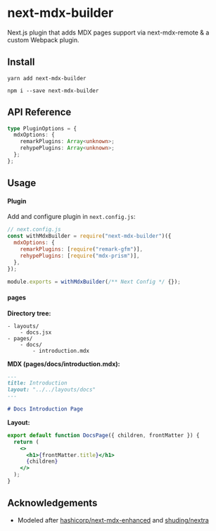 # next-mdx-builder

Next.js plugin that adds MDX pages support via next-mdx-remote & a custom Webpack plugin.

## Install

```shell
yarn add next-mdx-builder
```

```shell
npm i --save next-mdx-builder
```

## API Reference

```ts
type PluginOptions = {
  mdxOptions: {
    remarkPlugins: Array<unknown>;
    rehypePlugins: Array<unknown>;
  };
};
```

## Usage

#### Plugin

Add and configure plugin in `next.config.js`:

```js
// next.config.js
const withMdxBuilder = require("next-mdx-builder")({
  mdxOptions: {
    remarkPlugins: [require("remark-gfm")],
    rehypePlugins: [require("mdx-prism")],
  },
});

module.exports = withMdxBuilder(/** Next Config */ {});
```

#### pages

**Directory tree:**

```
- layouts/
    - docs.jsx
- pages/
    - docs/
        - introduction.mdx
```

**MDX (pages/docs/introduction.mdx):**

```markdown
---
title: Introduction
layout: "../../layouts/docs"
---

# Docs Introduction Page
```

**Layout:**

```jsx
export default function DocsPage({ children, frontMatter }) {
  return (
    <>
      <h1>{frontMatter.title}</h1>
      {children}
    </>
  );
}
```

## Acknowledgements

- Modeled after [hashicorp/next-mdx-enhanced](https://github.com/hashicorp/next-mdx-enhanced) and [shuding/nextra](https://github.com/shuding/nextra)

